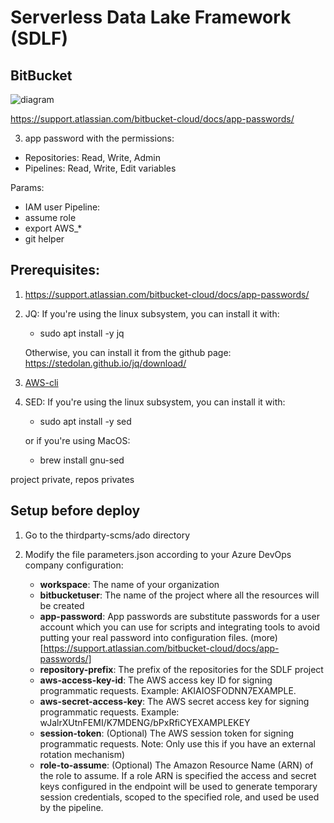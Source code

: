 # Serverless Data Lake Framework (SDLF)

## BitBucket

![diagram](SDLF_AzureDevOps.jpg "Modification")


https://support.atlassian.com/bitbucket-cloud/docs/app-passwords/

3. app password with the permissions:
- Repositories: Read, Write, Admin
- Pipelines: Read, Write, Edit variables

Params:
- IAM user 
Pipeline:
- assume role
- export AWS_*
- git helper


## Prerequisites:

1. https://support.atlassian.com/bitbucket-cloud/docs/app-passwords/

2. JQ: If you're using the linux subsystem, you can install it with:
   
    - sudo apt install -y jq
    
    Otherwise, you can install it from the github page: https://stedolan.github.io/jq/download/
3. [AWS-cli](https://aws.amazon.com/cli/)
4. SED: If you're using the linux subsystem, you can install it with:
   
   - sudo apt install -y sed
    
   or if you're using MacOS:    
   
    - brew install gnu-sed

project private, repos privates

## Setup before deploy

1. Go to the thirdparty-scms/ado directory
2. Modify the file parameters.json according to your Azure DevOps company configuration:
   
   - **workspace**: The name of your organization
   - **bitbucketuser**: The name of the project where all the resources will be created
   - **app-password**: App passwords are substitute passwords for a user account which you can use for scripts and integrating tools to avoid putting your real password into configuration files. (more)[https://support.atlassian.com/bitbucket-cloud/docs/app-passwords/]
   - **repository-prefix**: The prefix of the repositories for the SDLF project
   - **aws-access-key-id**: The AWS access key ID for signing programmatic requests. Example: AKIAIOSFODNN7EXAMPLE. 
   - **aws-secret-access-key**: The AWS secret access key for signing programmatic requests. Example: wJalrXUtnFEMI/K7MDENG/bPxRfiCYEXAMPLEKEY
   - **session-token**: (Optional) The AWS session token for signing programmatic requests. Note: Only use this if you have an external rotation mechanism)
   - **role-to-assume**: (Optional) The Amazon Resource Name (ARN) of the role to assume. If a role ARN is specified the access and secret keys configured in the endpoint will be used to generate temporary session credentials, scoped to the specified role, and used be used by the pipeline. 

